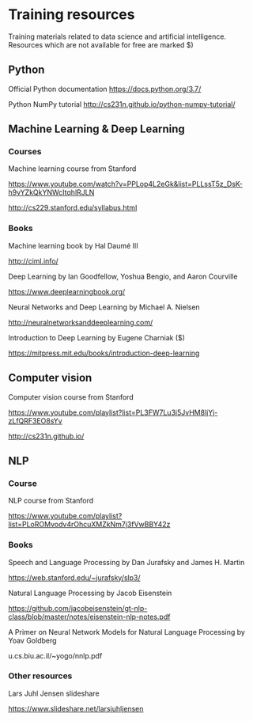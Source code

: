 # Training resources
Training materials related to data science and artificial intelligence. Resources which are not available for free are marked $)


## Python
Official Python documentation
https://docs.python.org/3.7/

Python NumPy tutorial
http://cs231n.github.io/python-numpy-tutorial/


## Machine Learning & Deep Learning
### Courses
Machine learning course from Stanford

https://www.youtube.com/watch?v=PPLop4L2eGk&list=PLLssT5z_DsK-h9vYZkQkYNWcItqhlRJLN

http://cs229.stanford.edu/syllabus.html


### Books
Machine learning book by Hal Daumé III

http://ciml.info/



Deep Learning by Ian Goodfellow, Yoshua Bengio, and Aaron Courville

https://www.deeplearningbook.org/



Neural Networks and Deep Learning by Michael A. Nielsen

http://neuralnetworksanddeeplearning.com/
 


Introduction to Deep Learning by Eugene Charniak ($)

https://mitpress.mit.edu/books/introduction-deep-learning



## Computer vision
Computer vision course from Stanford

https://www.youtube.com/playlist?list=PL3FW7Lu3i5JvHM8ljYj-zLfQRF3EO8sYv

http://cs231n.github.io/


## NLP
### Course 
NLP course from Stanford

https://www.youtube.com/playlist?list=PLoROMvodv4rOhcuXMZkNm7j3fVwBBY42z


### Books
Speech and Language Processing by Dan Jurafsky and James H. Martin

https://web.stanford.edu/~jurafsky/slp3/


Natural Language Processing by Jacob Eisenstein

https://github.com/jacobeisenstein/gt-nlp-class/blob/master/notes/eisenstein-nlp-notes.pdf


A Primer on Neural Network Models for Natural Language Processing by Yoav Goldberg

u.cs.biu.ac.il/~yogo/nnlp.pdf


### Other resources
Lars Juhl Jensen slideshare

https://www.slideshare.net/larsjuhljensen
